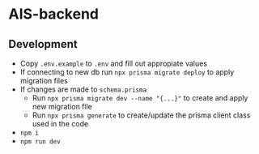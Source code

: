 # AIS-backend

## Development
- Copy `.env.example` to `.env` and fill out appropiate values
- If connecting to new db run `npx prisma migrate deploy` to apply migration files 
- If changes are made to `schema.prisma`
    - Run `npx prisma migrate dev --name "{...}"` to create and apply new migration file
    - Run `npx prisma generate` to create/update the prisma client class used in the code
- `npm i`
- `npm run dev`
